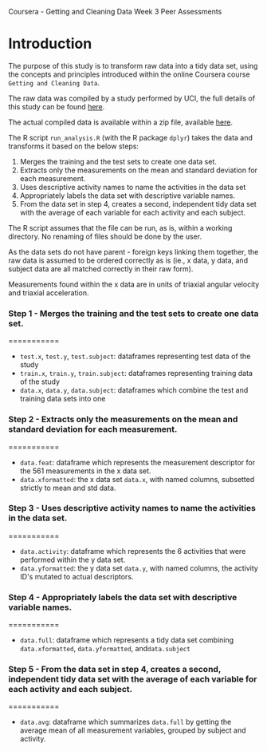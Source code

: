 Coursera - Getting and Cleaning Data
Week 3 Peer Assessments

Introduction
===========

The purpose of this study is to transform raw data into a tidy data set, using the concepts and principles introduced within the online Coursera course `Getting and Cleaning Data`.

The raw data was compiled by a study performed by UCI, the full details of this study can be found [here](http://archive.ics.uci.edu/ml/datasets/Human+Activity+Recognition+Using+Smartphones).

The actual compiled data is available within a zip file, available [here](https://d396qusza40orc.cloudfront.net/getdata%2Fprojectfiles%2FUCI%20HAR%20Dataset.zip).


The R script `run_analysis.R` (with the R package `dplyr`) takes the data  and transforms it based on the below steps:
  1. Merges the training and the test sets to create one data set.
  2. Extracts only the measurements on the mean and standard deviation for each measurement. 
  3. Uses descriptive activity names to name the activities in the data set
  4. Appropriately labels the data set with descriptive variable names. 
  5. From the data set in step 4, creates a second, independent tidy data set with the average of each variable for each activity and each subject.

The R script assumes that the file can be run, as is, within a working directory.  No renaming of files should be done by the user.

As the data sets do not have parent - foreign keys linking them together, the raw data is assumed to be ordered correctly as is (ie., x data, y data, and subject data are all matched correctly in their raw form).

Measurements found within the x data are in units of triaxial angular velocity and triaxial acceleration.

### Step 1 - Merges the training and the test sets to create one data set.
===========
* `test.x`, `test.y`, `test.subject`: dataframes representing test data of the study
* `train.x`, `train.y`, `train.subject`: dataframes representing training data of the study
* `data.x`, `data.y`, `data.subject`: dataframes which combine the test and training data sets into one

### Step 2 - Extracts only the measurements on the mean and standard deviation for each measurement.
===========
* `data.feat`: dataframe which represents the measurement descriptor for the 561 measurements in the x data set.
* `data.xformatted`: the x data set `data.x`, with named columns, subsetted strictly to mean and std data.

### Step 3 - Uses descriptive activity names to name the activities in the data set.
===========
* `data.activity`: dataframe which represents the 6 activities that were performed within the y data set.
* `data.yformatted`: the y data set `data.y`, with named columns, the activity ID's mutated to actual descriptors.

### Step 4 - Appropriately labels the data set with descriptive variable names. 
===========
* `data.full`: dataframe which represents a tidy data set combining `data.xformatted`, `data.yformatted`, and`data.subject`

### Step 5 - From the data set in step 4, creates a second, independent tidy data set with the average of each variable for each activity and each subject.
===========
* `data.avg`: dataframe which summarizes `data.full` by getting the average mean of all measurement variables, grouped by subject and activity.
